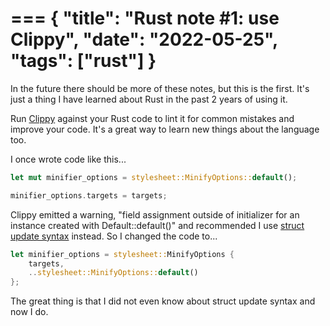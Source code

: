 ===
{
	"title": "Rust note #1: use Clippy",
	"date": "2022-05-25",
	"tags": ["rust"]
}
===

In the future there should be more of these notes, but this is the first. It's just a thing I have learned about Rust in the past 2 years of using it.

Run [Clippy](https://crates.io/crates/clippy) against your Rust code to lint it for common mistakes and improve your code. It's a great way to learn new things about the language too.

I once wrote code like this...

``` rs
let mut minifier_options = stylesheet::MinifyOptions::default();

minifier_options.targets = targets;
```

Clippy emitted a warning, "field assignment outside of initializer for an instance created with Default::default()" and recommended I use [struct update syntax](https://doc.rust-lang.org/book/ch05-01-defining-structs.html#creating-instances-from-other-instances-with-struct-update-syntax) instead. So I changed the code to...

``` rs
let minifier_options = stylesheet::MinifyOptions {
	targets,
	..stylesheet::MinifyOptions::default()
};
```

The great thing is that I did not even know about struct update syntax and now I do.

